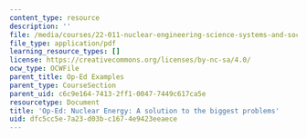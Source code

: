 ```yaml
---
content_type: resource
description: ''
file: /media/courses/22-011-nuclear-engineering-science-systems-and-society-spring-2020/dfc5cc5e7a23d03bc1674e9423eeaece_MIT22_011S20_NuclearEnergy.pdf
file_type: application/pdf
learning_resource_types: []
license: https://creativecommons.org/licenses/by-nc-sa/4.0/
ocw_type: OCWFile
parent_title: Op-Ed Examples
parent_type: CourseSection
parent_uid: c6c9e164-7413-2ff1-0047-7449c617ca5e
resourcetype: Document
title: 'Op-Ed: Nuclear Energy: A solution to the biggest problems'
uid: dfc5cc5e-7a23-d03b-c167-4e9423eeaece
---
```

